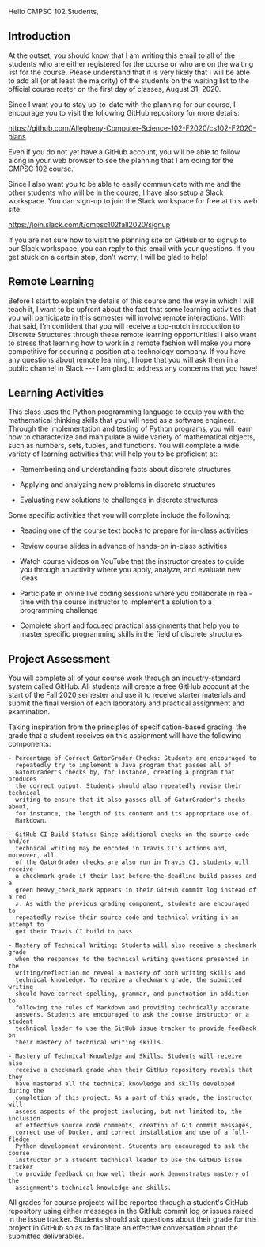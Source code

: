 Hello CMPSC 102 Students,

## Introduction

At the outset, you should know that I am writing this email to all of the
students who are either registered for the course or who are on the waiting list
for the course. Please understand that it is very likely that I will be able to
add all (or at least the majority) of the students on the waiting list to the
official course roster on the first day of classes, August 31, 2020.

Since I want you to stay up-to-date with the planning for our course, I
encourage you to visit the following GitHub repository for more details:

https://github.com/Allegheny-Computer-Science-102-F2020/cs102-F2020-plans

Even if you do not yet have a GitHub account, you will be able to follow along
in your web browser to see the planning that I am doing for the CMPSC 102
course.

Since I also want you to be able to easily communicate with me and the other
students who will be in the course, I have also setup a Slack workspace. You can
sign-up to join the Slack workspace for free at this web site:

https://join.slack.com/t/cmpsc102fall2020/signup

If you are not sure how to visit the planning site on GitHub or to signup to our
Slack workspace, you can reply to this email with your questions. If you get
stuck on a certain step, don't worry, I will be glad to help!

## Remote Learning

Before I start to explain the details of this course and the way in which I will
teach it, I want to be upfront about the fact that some learning activities that
you will participate in this semester will involve remote interactions. With
that said, I'm confident that you will receive a top-notch introduction to
Discrete Structures through these remote learning opportunities! I also want to
stress that learning how to work in a remote fashion will make you more
competitive for securing a position at a technology company. If you have any
questions about remote learning, I hope that you will ask them in a public
channel in Slack --- I am glad to address any concerns that you have!

## Learning Activities

This class uses the Python programming language to equip you with the
mathematical thinking skills that you will need as a software engineer. Through
the implementation and testing of Python programs, you will learn how to
characterize and manipulate a wide variety of mathematical objects, such as
numbers, sets, tuples, and functions. You will complete a wide variety of
learning activities that will help you to be proficient at:

- Remembering and understanding facts about discrete structures

- Applying and analyzing new problems in discrete structures

- Evaluating new solutions to challenges in discrete structures

Some specific activities that you will complete include the following:

- Reading one of the course text books to prepare for in-class activities

- Review course slides in advance of hands-on in-class activities

- Watch course videos on YouTube that the instructor creates to guide
  you through an activity where you apply, analyze, and evaluate new ideas

- Participate in online live coding sessions where you collaborate in real-time
  with the course instructor to implement a solution to a programming challenge

- Complete short and focused practical assignments that help you to master
  specific programming skills in the field of discrete structures

## Project Assessment

You will complete all of your course work through an industry-standard system
called GitHub. All students will create a free GitHub account at the start of
the Fall 2020 semester and use it to receive starter materials and submit the
final version of each laboratory and practical assignment and examination.

Taking inspiration from the principles of specification-based grading, the grade
that a student receives on this assignment will have the following components:

    - Percentage of Correct GatorGrader Checks: Students are encouraged to
      repeatedly try to implement a Java program that passes all of
      GatorGrader's checks by, for instance, creating a program that produces
      the correct output. Students should also repeatedly revise their technical
      writing to ensure that it also passes all of GatorGrader's checks about,
      for instance, the length of its content and its appropriate use of
      Markdown.

    - GitHub CI Build Status: Since additional checks on the source code and/or
      technical writing may be encoded in Travis CI's actions and, moreover, all
      of the GatorGrader checks are also run in Travis CI, students will receive
      a checkmark grade if their last before-the-deadline build passes and a
      green heavy_check_mark appears in their GitHub commit log instead of a red
      ✗. As with the previous grading component, students are encouraged to
      repeatedly revise their source code and technical writing in an attempt to
      get their Travis CI build to pass.

    - Mastery of Technical Writing: Students will also receive a checkmark grade
      when the responses to the technical writing questions presented in the
      writing/reflection.md reveal a mastery of both writing skills and
      technical knowledge. To receive a checkmark grade, the submitted writing
      should have correct spelling, grammar, and punctuation in addition to
      following the rules of Markdown and providing technically accurate
      answers. Students are encouraged to ask the course instructor or a student
      technical leader to use the GitHub issue tracker to provide feedback on
      their mastery of technical writing skills.

    - Mastery of Technical Knowledge and Skills: Students will receive also
      receive a checkmark grade when their GitHub repository reveals that they
      have mastered all the technical knowledge and skills developed during the
      completion of this project. As a part of this grade, the instructor will
      assess aspects of the project including, but not limited to, the inclusion
      of effective source code comments, creation of Git commit messages,
      correct use of Docker, and correct installation and use of a full-fledge
      Python development environment. Students are encouraged to ask the course
      instructor or a student technical leader to use the GitHub issue tracker
      to provide feedback on how well their work demonstrates mastery of the
      assignment's technical knowledge and skills.

All grades for course projects will be reported through a student's GitHub
repository using either messages in the GitHub commit log or issues raised in
the issue tracker. Students should ask questions about their grade for this
project in GitHub so as to facilitate an effective conversation about the
submitted deliverables.

